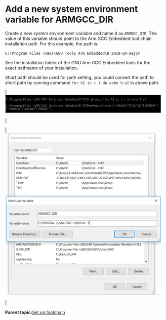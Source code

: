# Add a new system environment variable for ARMGCC\_DIR

Create a new *system* environment variable and name it as `ARMGCC_DIR`. The value of this variable should point to the Arm GCC Embedded tool chain installation path. For this example, the path is:

```
C:\Program Files (x86)\GNU Tools Arm Embedded\8 2019-q4-major
```

See the installation folder of the GNU Arm GCC Embedded tools for the exact pathname of your installation.

Short path should be used for path setting, you could convert the path to short path by running command `for %I in (.) do echo %~sI` in above path.

|![](../images/convert_path.png "Convert path to short path")

|

|![](../images/add_armgcc_dir_system_variable.png "Add ARMGCC_DIR system variable")

|

**Parent topic:**[Set up toolchain](../topics/set_up_toolchain.md)

